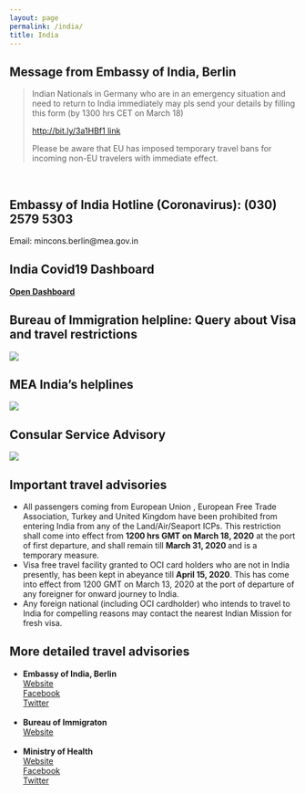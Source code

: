 ```yaml
---
layout: page
permalink: /india/
title: India
---
```


<h2><b>Message from Embassy of India, Berlin</b> </h2>


> Indian Nationals in Germany who are in an emergency situation and need to return to India immediately may pls send your details by filling this form (by 1300 hrs CET on March 18)
>
>[http://bit.ly/3a1HBf1 link](http://bit.ly/3a1HBf1)
> 
>
> Please be aware that EU has imposed temporary travel bans for incoming non-EU travelers with immediate effect.

<br>
<h2><b>Embassy of India Hotline (Coronavirus): (030) 2579 5303</b> </h2>
Email: mincons.berlin@mea.gov.in

<h2><b>India Covid19 Dashboard</b> </h2>

<a href="https://covidout.in"><b>Open Dashboard</b></a>

<h2><b>Bureau of Immigration helpline: Query about Visa and travel restrictions</b> </h2>
<img class="" src="../images/boi-advisory.jpg" />

<h2><b>MEA India’s helplines</b> </h2>
<img class="" src="../images/mea.jpg" />

<h2><b>Consular Service Advisory</b> </h2>
<img class="" src="../images/consular-advisory.jpg" />

<h2><b>Important travel advisories</b></h2>
<ul>
	<li>
		All passengers coming from European Union , European Free Trade Association, Turkey and United Kingdom have been prohibited from entering India from any of the Land/Air/Seaport ICPs. This restriction shall come into effect from <b>1200 hrs GMT on March 18, 2020</b> at the port of first departure, and shall remain till <b> March 31, 2020 </b>and is a temporary measure.
	</li>
	<li>
		Visa free travel facility granted to OCI card holders who are not in India presently, has been kept in abeyance till <b>April 15, 2020</b>.  This has come into effect from 1200 GMT on March 13, 2020 at the port of departure of any foreigner for onward journey to India.
	</li>
	<li>
		Any foreign national (including OCI cardholder) who intends to travel to India for compelling reasons may contact the nearest Indian Mission for fresh visa.
	</li>
</ul>	


<h2><b>More detailed travel advisories</b></h2>

<ul>
	<li>
		<b>Embassy of India, Berlin</b>
		<a href="https://indianembassyberlin.gov.in"><div class="color-button">Website</div></a>
		<a href="https://www.facebook.com/pg/IndiaInGermany/"><div class="color-button">Facebook</div></a>
		<a href="https://twitter.com/eoiberlin"><div class="color-button">Twitter</div></a>
	</li><br>
	<li>
		<b>Bureau of Immigraton</b>
		<a href="http://boi.gov.in"><div class="color-button">Website</div></a>
	</li><br>
	<li>
		<b>Ministry of Health</b>
		<a href="http://mohfw.gov.in"><div class="color-button">Website</div></a>
		<a href="https://www.facebook.com/MoHFWIndia/"><div class="color-button">Facebook</div></a>
		<a href="https://twitter.com/MoHFW_INDIA"><div class="color-button">Twitter</div></a>
	</li><br>
	
</ul>
